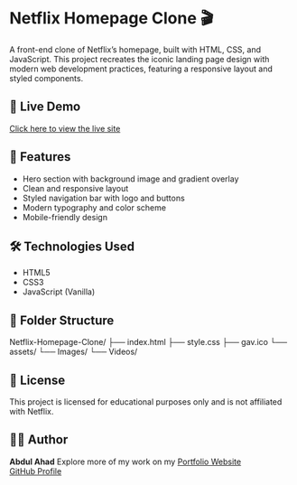 # Netflix Homepage Clone 🎬

A front-end clone of Netflix’s homepage, built with HTML, CSS, and JavaScript. This project recreates the iconic landing page design with modern web development practices, featuring a responsive layout and styled components.

## 🔗 Live Demo

[Click here to view the live site](https://abdulahad56.github.io/Netflix-Homepage-Clone/)

## 🚀 Features

- Hero section with background image and gradient overlay
- Clean and responsive layout
- Styled navigation bar with logo and buttons
- Modern typography and color scheme
- Mobile-friendly design

## 🛠️ Technologies Used

- HTML5  
- CSS3  
- JavaScript (Vanilla)

## 📁 Folder Structure

Netflix-Homepage-Clone/
├── index.html
├── style.css
├── gav.ico
└── assets/
        └── Images/
        └── Videos/
          

## 📄 License

This project is licensed for educational purposes only and is not affiliated with Netflix.

## 👨‍💻 Author

**Abdul Ahad**
Explore more of my work on my [Portfolio Website](https://abdulahadportfolio.netlify.app/)  
[GitHub Profile](https://github.com/AbdulAhad56)

